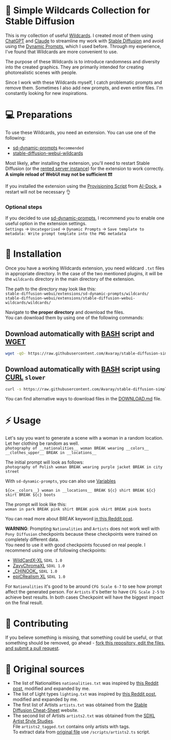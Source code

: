 # 📑 Simple Wildcards Collection for Stable Diffusion

This is my collection of useful [Wildcards](https://github.com/adieyal/sd-dynamic-prompts/blob/main/docs/SYNTAX.md#wildcards). I created most of them using [ChatGPT](https://chat.openai.com) and [Claude](https://claude.ai/) to streamline my work with [Stable Diffusion](https://github.com/AUTOMATIC1111/stable-diffusion-webui) and avoid using the [Dynamic Prompts](https://github.com/adieyal/sd-dynamic-prompts/tree/main?tab=readme-ov-file#basic-usage), which I used before. Through my experience, I've found that Wildcards are more convenient to use.

The purpose of these Wildcards is to introduce randomness and diversity into the created graphics. They are primarily intended for creating photorealistic scenes with people.

Since I work with these Wildcards myself, I catch problematic prompts and remove them. Sometimes I also add new prompts, and even entire files. I'm constantly looking for new inspirations.

# 💻 Preparations

To use these Wildcards, you need an extension. You can use one of the following:

- [sd-dynamic-prompts](https://github.com/adieyal/sd-dynamic-prompts) `Recommended`
- [stable-diffusion-webui-wildcards](https://github.com/AUTOMATIC1111/stable-diffusion-webui-wildcards)

Most likely, after installing the extension, you'll need to restart Stable Diffusion (or the [rented server instance](https://cloud.vast.ai/?ref_id=62878&creator_id=42512&name=null)) for the extension to work correctly. **A simple reload of WebUI may not be sufficient ❗️❗️❗️**

If you installed the extension using the [Provisioning Script](https://github.com/ai-dock/stable-diffusion-webui/blob/main/config/provisioning/default.sh) from [AI-Dock](https://github.com/ai-dock/stable-diffusion-webui), a restart will not be necessary 👌

### Optional steps

If you decided to use [sd-dynamic-prompts](https://github.com/adieyal/sd-dynamic-prompts), I recommend you to enable one useful option in the extension settings.  
`Settings` -> `Uncategorised` -> `Dynamic Prompts` -> `Save template to metadata: Write prompt template into the PNG metadata`

# 💾 Installation

Once you have a working Wildcards extension, you need wildcard `.txt` files in appropriate directory. In the case of the two mentioned plugins, it will be the `wildcards` directory in the main directory of the extension.

The path to the directory may look like this:  
`stable-diffusion-webui/extensions/sd-dynamic-prompts/wildcards/`  
`stable-diffusion-webui/extensions/stable-diffusion-webui-wildcards/wildcards/`

Navigate to **the proper directory** and download the files.  
You can download them by using one of the following commands:

## Download automatically with [BASH](https://www.gnu.org/software/bash/) script and [WGET](https://www.gnu.org/software/wget/)

```bash
wget -qO- https://raw.githubusercontent.com/Avaray/stable-diffusion-simple-wildcards/main/scripts/download.sh | bash -s -- wget
```

<!-- ## Download automatically with [BASH](https://www.gnu.org/software/bash/) script using [ARIA2](https://github.com/aria2/aria2)

```bash
aria2c -q -d -o - https://raw.githubusercontent.com/Avaray/stable-diffusion-simple-wildcards/main/scripts/download.sh | bash -s -- aria2c
``` -->

## Download automatically with [BASH](https://www.gnu.org/software/bash/) script using [CURL](https://curl.se/) `slower`

```bash
curl -s https://raw.githubusercontent.com/Avaray/stable-diffusion-simple-wildcards/main/scripts/download.sh | bash -s -- curl
```

<!-- For every command above, you need to have [XARGS](https://www.man7.org/linux/man-pages/man1/xargs.1.html) installed on your system.   -->

You can find alternative ways to download files in the [DOWNLOAD.md](DOWNLOAD.md) file.

# ⚡️ Usage

Let's say you want to generate a scene with a woman in a random location. Let her clothing be random as well.  
`photography of __nationalities__ woman BREAK wearing __colors__ __clothes_upper__ BREAK in __locations__`

The initial prompt will look as follows:  
`photography of Polish woman BREAK wearing purple jacket BREAK in city street`

With `sd-dynamic-prompts`, you can also use [Variables](https://github.com/adieyal/sd-dynamic-prompts/blob/main/docs/SYNTAX.md#variables)

`${c=__colors__} woman in __locations__ BREAK ${c} shirt BREAK ${c} skirt BREAK ${c} boots`

The prompt will look like this:  
`woman in park BREAK pink shirt BREAK pink skirt BREAK pink boots`

You can read more about BREAK keyword [in this Reddit post](https://www.reddit.com/r/StableDiffusion/comments/15bty86/prompt_trick_for_more_consistent_results_in/).

**WARNING**: Prompting `Nationalities` and `Artists` does not work well with `Pony Diffusion` checkpoints because these checkpoints were trained on completely different data.  
You need to use it with good checkpoints focused on real people. I recommend using one of following checkpoints:

- [WildCardX-XL](https://civitai.com/models/239561/wildcardx-xl) `SDXL 1.0`
- [ZavyChromaXL](https://civitai.com/models/119229/zavychromaxl) `SDXL 1.0`
- [\_CHINOOK\_](https://civitai.com/models/400589/chinook) `SDXL 1.0`
- [epiCRealism XL](https://civitai.com/models/277058/epicrealism-xl) `SDXL 1.0`

For `Nationalities` it's good to be around `CFG Scale 6-7` to see how prompt affect the generated person. For `Artists` it's better to have `CFG Scale 2-5` to achieve best results. In both cases Checkpoint will have the biggest impact on the final result.

# 📝 Contributing

If you believe something is missing, that something could be useful, or that something should be removed, go ahead - [fork this repository, edit the files, and submit a pull request](https://docs.github.com/en/get-started/quickstart/contributing-to-projects).

# 🍺 Original sources

- The list of Nationalities `nationalities.txt` was inspired by [this Reddit post](https://www.reddit.com/r/StableDiffusion/comments/13oea0i/photorealistic_portraits_of_200_ethinicities/), modified and expanded by me.
- The list of Light types `lighting.txt` was inspired by [this Reddit post](https://www.reddit.com/r/StableDiffusion/comments/1cjwi04/made_this_lighting_guide_for_myself_thought_id/), modified and expanded by me.
- The first list of Artists `artists.txt` was obtained from the [Stable Diffusion Cheat-Sheet](https://supagruen.github.io/StableDiffusion-CheatSheet/) website.
- The second list of Artists `artists2.txt` was obtained from the [SDXL Artist Style Studies](https://sdxl.parrotzone.art/).  
  File `artists2_tagged.txt` contains only artists with tags.  
  To extract data from [original file](<https://raw.githubusercontent.com/proximasan/sdxl_artist_styles_studies/main/static/SDXL%20Image%20Synthesis%20Style%20Studies%20Database%20(Copy%20of%20The%20List)%20-%20Artists.csv>) use `/scripts/artists2.ts` script.
